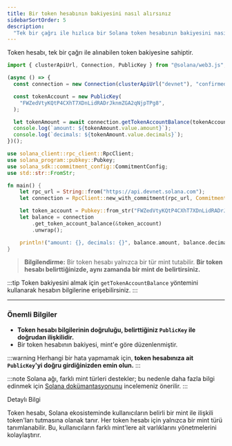 ```yaml
---
title: Bir token hesabının bakiyesini nasıl alırsınız
sidebarSortOrder: 5
description:
  "Tek bir çağrı ile hızlıca bir Solana token hesabının bakiyesini nasıl alacağınızı öğrenin. Hem TypeScript hem de Rust'ta kod örneklerini içerir."
---
```


Token hesabı, tek bir çağrı ile alınabilen token bakiyesine sahiptir.

```typescript filename="get-token-balance.ts"
import { clusterApiUrl, Connection, PublicKey } from "@solana/web3.js";

(async () => {
  const connection = new Connection(clusterApiUrl("devnet"), "confirmed");

  const tokenAccount = new PublicKey(
    "FWZedVtyKQtP4CXhT7XDnLidRADrJknmZGA2qNjpTPg8",
  );

  let tokenAmount = await connection.getTokenAccountBalance(tokenAccount);
  console.log(`amount: ${tokenAmount.value.amount}`);
  console.log(`decimals: ${tokenAmount.value.decimals}`);
})();
```

```rust filename="get-token-balance.rs"
use solana_client::rpc_client::RpcClient;
use solana_program::pubkey::Pubkey;
use solana_sdk::commitment_config::CommitmentConfig;
use std::str::FromStr;

fn main() {
    let rpc_url = String::from("https://api.devnet.solana.com");
    let connection = RpcClient::new_with_commitment(rpc_url, CommitmentConfig::confirmed());

    let token_account = Pubkey::from_str("FWZedVtyKQtP4CXhT7XDnLidRADrJknmZGA2qNjpTPg8").unwrap();
    let balance = connection
        .get_token_account_balance(&token_account)
        .unwrap();

    println!("amount: {}, decimals: {}", balance.amount, balance.decimals);
}
```

> **Bilgilendirme:** 
> Bir token hesabı yalnızca bir tür mint tutabilir. **Bir token hesabı belirttiğinizde, aynı zamanda bir mint de belirtirsiniz.** 

:::tip
Token bakiyesini almak için `getTokenAccountBalance` yöntemini kullanarak hesabın bilgilerine erişebilirsiniz.
:::

---

### Önemli Bilgiler

- **Token hesabı bilgilerinin doğruluğu, belirttiğiniz `PublicKey` ile doğrudan ilişkilidir.**
- Bir token hesabının bakiyesi, mint'e göre düzenlenmiştir.

:::warning
Herhangi bir hata yapmamak için, **token hesabınıza ait `PublicKey`'yi doğru girdiğinizden emin olun.**
:::

:::note
Solana ağı, farklı mint türleri destekler; bu nedenle daha fazla bilgi edinmek için [Solana dokümantasyonunu](https://docs.solana.com/) incelemeniz önerilir.
::: 


Detaylı Bilgi

Token hesabı, Solana ekosisteminde kullanıcıların belirli bir mint ile ilişkili token'ları tutmasına olanak tanır. Her token hesabı için yalnızca bir mint türü tanımlanabilir. Bu, kullanıcıların farklı mint'lere ait varlıklarını yönetmelerini kolaylaştırır.

